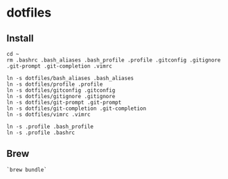 # dotfiles

## Install
    cd ~
    rm .bashrc .bash_aliases .bash_profile .profile .gitconfig .gitignore .git-prompt .git-completion .vimrc

    ln -s dotfiles/bash_aliases .bash_aliases
    ln -s dotfiles/profile .profile
    ln -s dotfiles/gitconfig .gitconfig
    ln -s dotfiles/gitignore .gitignore
    ln -s dotfiles/git-prompt .git-prompt
    ln -s dotfiles/git-completion .git-completion
    ln -s dotfiles/vimrc .vimrc

    ln -s .profile .bash_profile
    ln -s .profile .bashrc

## Brew
    `brew bundle`
